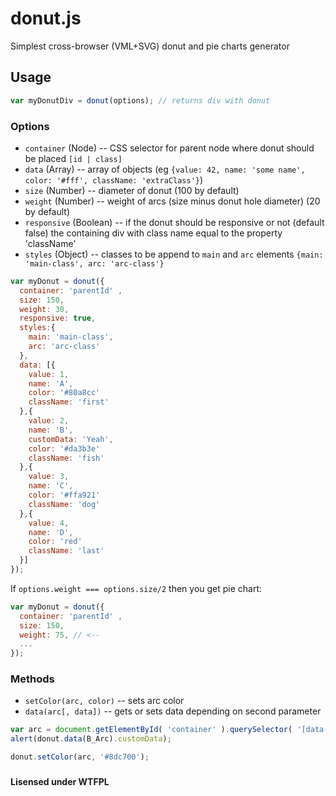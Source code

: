 donut.js
========

Simplest cross-browser (VML+SVG) donut and pie charts generator


## Usage
```js
var myDonutDiv = donut(options); // returns div with donut
```
### Options
- ``container`` (Node) -- CSS selector for parent node where donut should be placed ``[id | class]``
- ``data`` (Array) -- array of objects (eg ``{value: 42, name: 'some name', color: '#fff', className: 'extraClass'}``)
- ``size`` (Number) -- diameter of donut (100 by default)
- ``weight`` (Number) -- weight of arcs (size minus donut hole diameter) (20 by default)
- ``responsive`` (Boolean) -- if the donut should be responsive or not (default false)
the containing div with class name equal to the property 'className'
-  ``styles`` (Object) -- classes to be append to ``main`` and ``arc`` elements ``{main: 'main-class', arc: 'arc-class'}``

```js
var myDonut = donut({
  container: 'parentId' ,
  size: 150,
  weight: 30,
  responsive: true,
  styles:{
    main: 'main-class', 
    arc: 'arc-class'
  },
  data: [{
    value: 1,
    name: 'A',
    color: '#80a8cc'
    className: 'first'
  },{
    value: 2,
    name: 'B',
    customData: 'Yeah',
    color: '#da3b3e'
    className: 'fish'
  },{
    value: 3,
    name: 'C',
    color: '#ffa921'
    className: 'dog'
  },{
    value: 4,
    name: 'D',
    color: 'red'
    className: 'last'
  }]
});
```

If ``options.weight === options.size/2`` then you get pie chart:

```js
var myDonut = donut({
  container: 'parentId' ,
  size: 150,
  weight: 75, // <--
  ...
});
```

### Methods
- ``setColor(arc, color)`` -- sets arc color
- ``data(arc[, data])`` -- gets or sets data depending on second parameter

```js
var arc = document.getElementById( 'container' ).querySelector( '[data-name="B"]' );
alert(donut.data(B_Arc).customData);

donut.setColor(arc, '#8dc700');
```

### 

**Lisensed under WTFPL**
